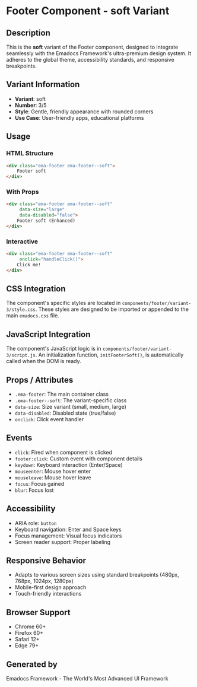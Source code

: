 # Footer Component - soft Variant

## Description
This is the **soft** variant of the Footer component, designed to integrate seamlessly with the Emadocs Framework's ultra-premium design system. It adheres to the global theme, accessibility standards, and responsive breakpoints.

## Variant Information
- **Variant**: soft
- **Number**: 3/5
- **Style**: Gentle, friendly appearance with rounded corners
- **Use Case**: User-friendly apps, educational platforms

## Usage

### HTML Structure
```html
<div class="ema-footer ema-footer--soft">
    Footer soft
</div>
```

### With Props
```html
<div class="ema-footer ema-footer--soft" 
     data-size="large" 
     data-disabled="false">
    Footer soft (Enhanced)
</div>
```

### Interactive
```html
<div class="ema-footer ema-footer--soft" 
     onclick="handleClick()">
    Click me!
</div>
```

## CSS Integration
The component's specific styles are located in `components/footer/variant-3/style.css`. These styles are designed to be imported or appended to the main `emadocs.css` file.

## JavaScript Integration
The component's JavaScript logic is in `components/footer/variant-3/script.js`. An initialization function, `initFooterSoft()`, is automatically called when the DOM is ready.

## Props / Attributes
- `.ema-footer`: The main container class
- `.ema-footer--soft`: The variant-specific class
- `data-size`: Size variant (small, medium, large)
- `data-disabled`: Disabled state (true/false)
- `onclick`: Click event handler

## Events
- `click`: Fired when component is clicked
- `footer:click`: Custom event with component details
- `keydown`: Keyboard interaction (Enter/Space)
- `mouseenter`: Mouse hover enter
- `mouseleave`: Mouse hover leave
- `focus`: Focus gained
- `blur`: Focus lost

## Accessibility
- ARIA role: `button`
- Keyboard navigation: Enter and Space keys
- Focus management: Visual focus indicators
- Screen reader support: Proper labeling

## Responsive Behavior
- Adapts to various screen sizes using standard breakpoints (480px, 768px, 1024px, 1280px)
- Mobile-first design approach
- Touch-friendly interactions

## Browser Support
- Chrome 60+
- Firefox 60+
- Safari 12+
- Edge 79+

## Generated by
Emadocs Framework - The World's Most Advanced UI Framework
